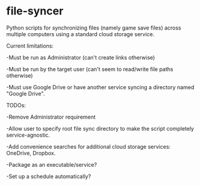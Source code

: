 # file-syncer
Python scripts for synchronizing files (namely game save files) across multiple computers using a standard cloud storage
service.

Current limitations:

-Must be run as Administrator (can't create links otherwise)

-Must be run by the target user (can't seem to read/write file paths otherwise)

-Must use Google Drive or have another service syncing a directory named "Google Drive".

TODOs:

-Remove Administrator requirement

-Allow user to specify root file sync directory to make the script completely service-agnostic.

-Add convenience searches for additional cloud storage services: OneDrive, Dropbox.

-Package as an executable/service?

-Set up a schedule automatically?
